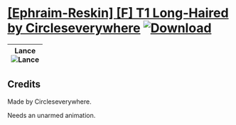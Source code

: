 # [\[Ephraim-Reskin\] \[F\] T1 Long-Haired by Circleseverywhere](https://git.io/JisMw) [![Download](https://img.shields.io/badge/Download--red?style=social&logo=github)](https://git.io/JisyQ)

| <b>Lance</b><br/><img alt="Lance" src="https://git.io/JisXd"/> |
| :---: |

## Credits

Made by Circleseverywhere.

Needs an unarmed animation.

